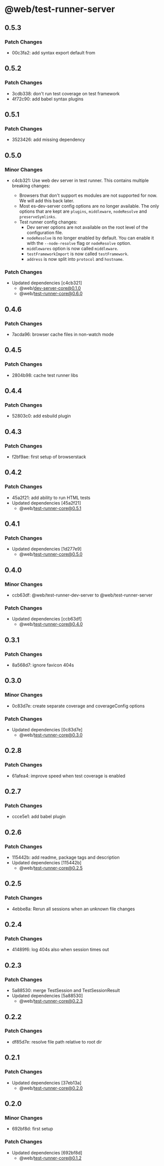 # @web/test-runner-server

## 0.5.3

### Patch Changes

- 00c3fa2: add syntax export default from

## 0.5.2

### Patch Changes

- 3cdb338: don't run test coverage on test framework
- 4f72c90: add babel syntax plugins

## 0.5.1

### Patch Changes

- 3523426: add missing dependency

## 0.5.0

### Minor Changes

- c4cb321: Use web dev server in test runner. This contains multiple breaking changes:

  - Browsers that don't support es modules are not supported for now. We will add this back later.
  - Most es-dev-server config options are no longer available. The only options that are kept are `plugins`, `middleware`, `nodeResolve` and `preserveSymlinks`.
  - Test runner config changes:
    - Dev server options are not available on the root level of the configuration file.
    - `nodeResolve` is no longer enabled by default. You can enable it with the `--node-resolve` flag or `nodeResolve` option.
    - `middlewares` option is now called `middleware`.
    - `testFrameworkImport` is now called `testFramework`.
    - `address` is now split into `protocol` and `hostname`.

### Patch Changes

- Updated dependencies [c4cb321]
  - @web/dev-server-core@0.1.0
  - @web/test-runner-core@0.6.0

## 0.4.6

### Patch Changes

- 7acda96: browser cache files in non-watch mode

## 0.4.5

### Patch Changes

- 2804b98: cache test runner libs

## 0.4.4

### Patch Changes

- 52803c0: add esbuild plugin

## 0.4.3

### Patch Changes

- f2bf9ae: first setup of browserstack

## 0.4.2

### Patch Changes

- 45a2f21: add ability to run HTML tests
- Updated dependencies [45a2f21]
  - @web/test-runner-core@0.5.1

## 0.4.1

### Patch Changes

- Updated dependencies [1d277e9]
  - @web/test-runner-core@0.5.0

## 0.4.0

### Minor Changes

- ccb63df: @web/test-runner-dev-server to @web/test-runner-server

### Patch Changes

- Updated dependencies [ccb63df]
  - @web/test-runner-core@0.4.0

## 0.3.1

### Patch Changes

- 8a568d7: ignore favicon 404s

## 0.3.0

### Minor Changes

- 0c83d7e: create separate coverage and coverageConfig options

### Patch Changes

- Updated dependencies [0c83d7e]
  - @web/test-runner-core@0.3.0

## 0.2.8

### Patch Changes

- 61afea4: improve speed when test coverage is enabled

## 0.2.7

### Patch Changes

- ccce5e1: add babel plugin

## 0.2.6

### Patch Changes

- 115442b: add readme, package tags and description
- Updated dependencies [115442b]
  - @web/test-runner-core@0.2.5

## 0.2.5

### Patch Changes

- 4ebbe8a: Rerun all sessions when an unknown file changes

## 0.2.4

### Patch Changes

- 41489f6: log 404s also when session times out

## 0.2.3

### Patch Changes

- 5a88530: merge TestSession and TestSessionResult
- Updated dependencies [5a88530]
  - @web/test-runner-core@0.2.3

## 0.2.2

### Patch Changes

- df85d7e: resolve file path relative to root dir

## 0.2.1

### Patch Changes

- Updated dependencies [37eb13a]
  - @web/test-runner-core@0.2.0

## 0.2.0

### Minor Changes

- 692bf8d: first setup

### Patch Changes

- Updated dependencies [692bf8d]
  - @web/test-runner-core@0.1.2
